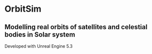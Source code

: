 # OrbitSim

## Modelling real orbits of satellites and celestial bodies in Solar system

Developed with Unreal Engine 5.3
